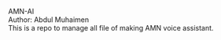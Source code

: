 AMN-AI
<br>
Author: Abdul Muhaimen
<br>
This is a repo to manage all file of making AMN voice assistant.

